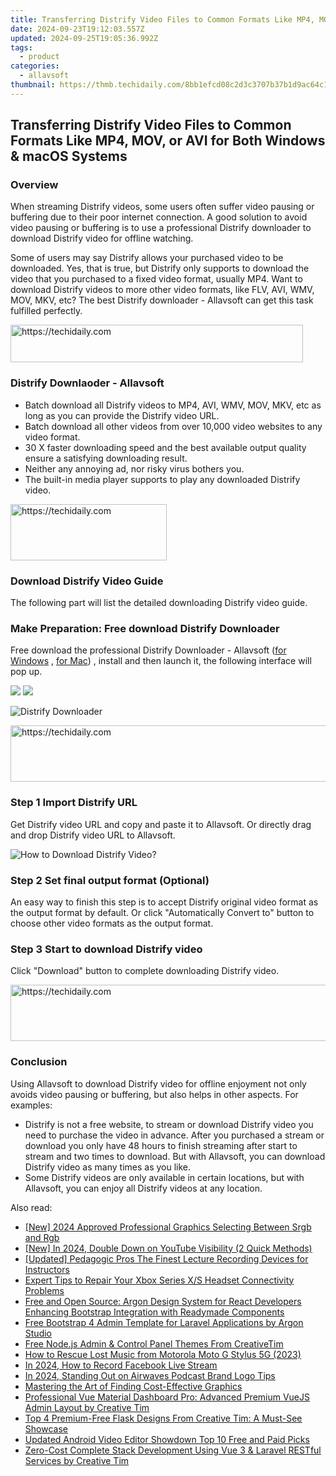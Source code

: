 ```yaml
---
title: Transferring Distrify Video Files to Common Formats Like MP4, MOV, or AVI for Both Windows & macOS Systems
date: 2024-09-23T19:12:03.557Z
updated: 2024-09-25T19:05:36.992Z
tags:
  - product
categories:
  - allavsoft
thumbnail: https://thmb.techidaily.com/8bb1efcd08c2d3c3707b37b1d9ac64c15c4d68acde1a08c23a7f1acea10d7dc6.jpg
---
```


## Transferring Distrify Video Files to Common Formats Like MP4, MOV, or AVI for Both Windows & macOS Systems

### Overview

When streaming Distrify videos, some users often suffer video pausing or buffering due to their poor internet connection. A good solution to avoid video pausing or buffering is to use a professional Distrify downloader to download Distrify video for offline watching.

Some of users may say Distrify allows your purchased video to be downloaded. Yes, that is true, but Distrify only supports to download the video that you purchased to a fixed video format, usually MP4\. Want to download Distrify videos to more other video formats, like FLV, AVI, WMV, MOV, MKV, etc? The best Distrify downloader - Allavsoft can get this task fulfilled perfectly.

<!-- affiliate ads begin -->
<a href="https://bluettius.sjv.io/c/5597632/2139118/17108" target="_top" id="2139118">
  <img src="//a.impactradius-go.com/display-ad/17108-2139118" border="0" alt="https://techidaily.com" width="468" height="60"/>
</a>
<img height="0" width="0" src="https://bluettius.sjv.io/i/5597632/2139118/17108" style="position:absolute;visibility:hidden;" border="0" />
<!-- affiliate ads end -->

### Distrify Downlaoder - Allavsoft

* Batch download all Distrify videos to MP4, AVI, WMV, MOV, MKV, etc as long as you can provide the Distrify video URL.
* Batch download all other videos from over 10,000 video websites to any video format.
* 30 X faster downloading speed and the best available output quality ensure a satisfying downloading result.
* Neither any annoying ad, nor risky virus bothers you.
* The built-in media player supports to play any downloaded Distrify video.

<!-- affiliate ads begin -->
<a href="https://bluettius.sjv.io/c/5597632/2139116/17108" target="_top" id="2139116">
  <img src="//a.impactradius-go.com/display-ad/17108-2139116" border="0" alt="https://techidaily.com" width="250" height="90"/>
</a>
<img height="0" width="0" src="https://bluettius.sjv.io/i/5597632/2139116/17108" style="position:absolute;visibility:hidden;" border="0" />
<!-- affiliate ads end -->

### Download Distrify Video Guide

The following part will list the detailed downloading Distrify video guide.

### Make Preparation: Free download Distrify Downloader

Free download the professional Distrify Downloader - Allavsoft ([for Windows](https://tools.techidaily.com/allavsoft/products/) , [for Mac](https://tools.techidaily.com/allavsoft/products/)) , install and then launch it, the following interface will pop up.

[![](https://www.allavsoft.com/how-to/../images/how-to/free-download-win.jpg)](https://tools.techidaily.com/allavsoft/products/) [![](https://www.allavsoft.com/how-to/../images/how-to/free-download-mac.jpg)](https://tools.techidaily.com/allavsoft/products/)

![Distrify Downloader](https://www.allavsoft.com/how-to/../images/allavsoft/screen-shot-600.jpg)

<!-- affiliate ads begin -->
<a href="https://appsumo.8odi.net/c/5597632/2068432/7443" target="_top" id="2068432">
  <img src="//a.impactradius-go.com/display-ad/7443-2068432" border="0" alt="https://techidaily.com" width="728" height="90"/>
</a>
<img height="0" width="0" src="https://appsumo.8odi.net/i/5597632/2068432/7443" style="position:absolute;visibility:hidden;" border="0" />
<!-- affiliate ads end -->

### Step 1 Import Distrify URL

Get Distrify video URL and copy and paste it to Allavsoft. Or directly drag and drop Distrify video URL to Allavsoft.

![How to Download Distrify Video?](https://www.allavsoft.com/how-to/../images/how-to/download-rtmp-video/download-rtmp-video.jpg)

### Step 2 Set final output format (Optional)

An easy way to finish this step is to accept Distrify original video format as the output format by default. Or click "Automatically Convert to" button to choose other video formats as the output format.

### Step 3 Start to download Distrify video

Click "Download" button to complete downloading Distrify video.

<!-- affiliate ads begin -->
<a href="https://ephamedtechinc.pxf.io/c/5597632/2136615/26400" target="_top" id="2136615">
  <img src="//a.impactradius-go.com/display-ad/26400-2136615" border="0" alt="https://techidaily.com" width="728" height="90"/>
</a>
<img height="0" width="0" src="https://ephamedtechinc.pxf.io/i/5597632/2136615/26400" style="position:absolute;visibility:hidden;" border="0" />
<!-- affiliate ads end -->

### Conclusion

Using Allavsoft to download Distrify video for offline enjoyment not only avoids video pausing or buffering, but also helps in other aspects. For examples:

* Distrify is not a free website, to stream or download Distrify video you need to purchase the video in advance. After you purchased a stream or download you only have 48 hours to finish streaming after start to stream and two times to download. But with Allavsoft, you can download Distrify video as many times as you like.
* Some Distrify videos are only available in certain locations, but with Allavsoft, you can enjoy all Distrify videos at any location.

<ins class="adsbygoogle"
     style="display:block"
     data-ad-format="autorelaxed"
     data-ad-client="ca-pub-7571918770474297"
     data-ad-slot="1223367746"></ins>

<ins class="adsbygoogle"
     style="display:block"
     data-ad-client="ca-pub-7571918770474297"
     data-ad-slot="8358498916"
     data-ad-format="auto"
     data-full-width-responsive="true"></ins>

<span class="atpl-alsoreadstyle">Also read:</span>
<div><ul>
<li><a href="https://fox-hovers.techidaily.com/new-2024-approved-professional-graphics-selecting-between-srgb-and-rgb/"><u>[New] 2024 Approved Professional Graphics Selecting Between Srgb and Rgb</u></a></li>
<li><a href="https://facebook-video-share.techidaily.com/new-in-2024-double-down-on-youtube-visibility-2-quick-methods/"><u>[New] In 2024, Double Down on YouTube Visibility (2 Quick Methods)</u></a></li>
<li><a href="https://desktop-recording.techidaily.com/updated-pedagogic-pros-the-finest-lecture-recording-devices-for-instructors/"><u>[Updated] Pedagogic Pros The Finest Lecture Recording Devices for Instructors</u></a></li>
<li><a href="https://techtrends.techidaily.com/expert-tips-to-repair-your-xbox-series-xs-headset-connectivity-problems/"><u>Expert Tips to Repair Your Xbox Series X/S Headset Connectivity Problems</u></a></li>
<li><a href="https://fox-sys.techidaily.com/free-and-open-source-argon-design-system-for-react-developers-enhancing-bootstrap-integration-with-readymade-components/"><u>Free and Open Source: Argon Design System for React Developers Enhancing Bootstrap Integration with Readymade Components</u></a></li>
<li><a href="https://fox-sys.techidaily.com/free-bootstrap-4-admin-template-for-laravel-applications-by-argon-studio/"><u>Free Bootstrap 4 Admin Template for Laravel Applications by Argon Studio</u></a></li>
<li><a href="https://fox-sys.techidaily.com/free-nodejs-admin-and-control-panel-themes-from-creativetim/"><u>Free Node.js Admin & Control Panel Themes From CreativeTim</u></a></li>
<li><a href="https://blog-min.techidaily.com/how-to-rescue-lost-music-from-motorola-moto-g-stylus-5g-2023-by-fonelab-android-recover-music/"><u>How to Rescue Lost Music from Motorola Moto G Stylus 5G (2023)</u></a></li>
<li><a href="https://screen-mirroring-recording.techidaily.com/in-2024-how-to-record-facebook-live-stream/"><u>In 2024, How to Record Facebook Live Stream</u></a></li>
<li><a href="https://fox-blue.techidaily.com/in-2024-standing-out-on-airwaves-podcast-brand-logo-tips/"><u>In 2024, Standing Out on Airwaves Podcast Brand Logo Tips</u></a></li>
<li><a href="https://extra-lessons.techidaily.com/mastering-the-art-of-finding-cost-effective-graphics/"><u>Mastering the Art of Finding Cost-Effective Graphics</u></a></li>
<li><a href="https://fox-sys.techidaily.com/professional-vue-material-dashboard-pro-advanced-premium-vuejs-admin-layout-by-creative-tim/"><u>Professional Vue Material Dashboard Pro: Advanced Premium VueJS Admin Layout by Creative Tim</u></a></li>
<li><a href="https://fox-sys.techidaily.com/top-4-premium-free-flask-designs-from-creative-tim-a-must-see-showcase/"><u>Top 4 Premium-Free Flask Designs From Creative Tim: A Must-See Showcase</u></a></li>
<li><a href="https://video-creation-software.techidaily.com/updated-android-video-editor-showdown-top-10-free-and-paid-picks/"><u>Updated Android Video Editor Showdown Top 10 Free and Paid Picks</u></a></li>
<li><a href="https://fox-sys.techidaily.com/zero-cost-complete-stack-development-using-vue-3-and-laravel-restful-services-by-creative-tim/"><u>Zero-Cost Complete Stack Development Using Vue 3 & Laravel RESTful Services by Creative Tim</u></a></li>
</ul></div>

